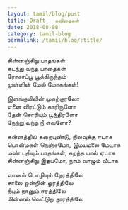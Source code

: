 ```yaml
---
layout: tamil/blog/post
title: Draft - கவிதைகள்
date: 2018-08-08
category: tamil-blog
permalink: /tamil/blog/:title/
---
```


சின்னஞ்சிறு பாதங்கள் <br/>
கடந்து வந்த பாதைகள் <br/>
ரோசாப்பூ பூத்திருந்தும் <br/>
முள்ளின் மேல் மோகங்கள்!

இளங்குயிலின் முதற்குரலோ <br/>
எனை விரட்டும் காரிருளோ <br/>
தேன் சொரியும் பூந்திரளோ <br/>
நேற்று வந்த நீ எவளோ?

கன்னத்தில் கறையுண்டு, நிலவுக்கு ஈடாக <br/>
பொன்மகள் நெஞ்சமோ, இமயமலை மேடாக <br/>
மண் பதியும் பாதங்கள், கறந்த பால் ஏடாக <br/>
சின்னஞ்சிறு இதயமோ, நாம் வாழும் வீடாக

வானம் பொழியும் நேரத்திலே <br/>
சாலை ஒன்றின் ஓரத்திலே <br/>
நீயும் நானும் ஈரத்திலே <br/>
மின்னல் வெட்டுது தூரத்திலே
